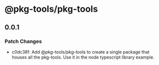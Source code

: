 # @pkg-tools/pkg-tools

## 0.0.1

### Patch Changes

- c0dc38f: Add @pkg-tools/pkg-tools to create a single package that houses all the pkg-tools. Use it in the node typescript library example.
